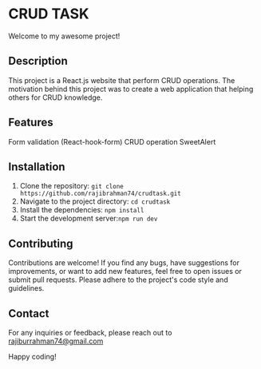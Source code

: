 # CRUD TASK

Welcome to my awesome project!

## Description

This project is a React.js website that perform CRUD operations. The motivation behind this project was to create a web application that helping others for CRUD knowledge.

## Features
Form validation (React-hook-form)
CRUD operation
SweetAlert

## Installation

1. Clone the repository: `git clone https://github.com/rajibrahman74/crudtask.git`
2. Navigate to the project directory: `cd crudtask`
3. Install the dependencies: `npm install`
4. Start the development server:`npm run dev`

## Contributing
Contributions are welcome! If you find any bugs, have suggestions for improvements, or want to add new features, feel free to open issues or submit pull requests. Please adhere to the project's code style and guidelines.

## Contact
For any inquiries or feedback, please reach out to rajiburrahman74@gmail.com

Happy coding!


